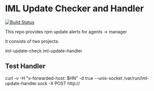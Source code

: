 # IML Update Checker and Handler

[![Build Status](https://travis-ci.com/whamcloud/iml-update-check.svg?branch=master)](https://travis-ci.com/whamcloud/iml-update-check)

This repo provides rpm update alerts for agents -> manager

It consists of two projects:

iml-update-check
iml-update-handler

## Test Handler

curl -v -H "x-forwarded-host: $HN" -d true --unix-socket /var/run/iml-update-handler.sock -X POST http://
